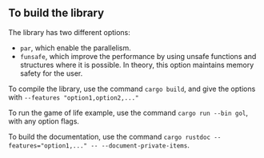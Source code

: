 ## To build the library 

The library has two different options:
* `par`, which enable the parallelism.
* `funsafe`, which improve the performance by using unsafe functions 
  and structures where it is possible.
  In theory, this option maintains memory safety for the user.

To compile the library, use the command `cargo build`, and give the options with
`--features "option1,option2,..."`

To run the game of life example, use the command `cargo run --bin gol`,
with any option flags.

To build the documentation, use the command `cargo rustdoc --features="option1,..." -- --document-private-items`.
